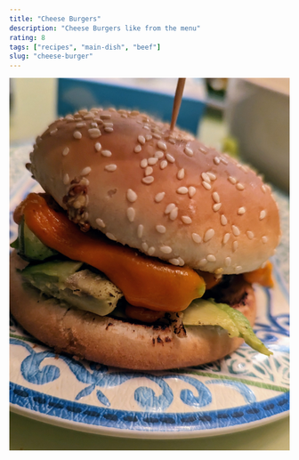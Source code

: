 ```yaml
---
title: "Cheese Burgers"
description: "Cheese Burgers like from the menu"
rating: 8
tags: ["recipes", "main-dish", "beef"]
slug: "cheese-burger"
---
```


![cheeseburger](/src/content/recipes/images/PXL_20230404_100357601(1).jpg)